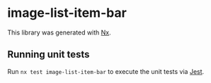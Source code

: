 # image-list-item-bar

This library was generated with [Nx](https://nx.dev).

## Running unit tests

Run `nx test image-list-item-bar` to execute the unit tests via [Jest](https://jestjs.io).
